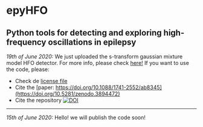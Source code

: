 # epyHFO
Python tools for detecting and exploring high-frequency oscillations in epilepsy
---------------------------------------------------------------------------
_19th of June 2020:_
We just uploaded the s-transform gaussian mixture model HFO detector. For more info, please check [here!](https://iopscience.iop.org/article/10.1088/1741-2552/ab8345)
If you want to use the code, please:
 * Check de [license file](https://github.com/cmiglio/epyHFO/blob/master/LICENSE)
 * Cite the [paper: https://doi.org/10.1088/1741-2552/ab8345](https://doi.org/10.5281/zenodo.3894472)
 * Cite the repository [![DOI](https://zenodo.org/badge/DOI/10.5281/zenodo.3894472.svg)](https://doi.org/10.5281/zenodo.3894472)

------------------------------------------------------------------------

*15th of June 2020:*
Hello! we will publish the code soon!

